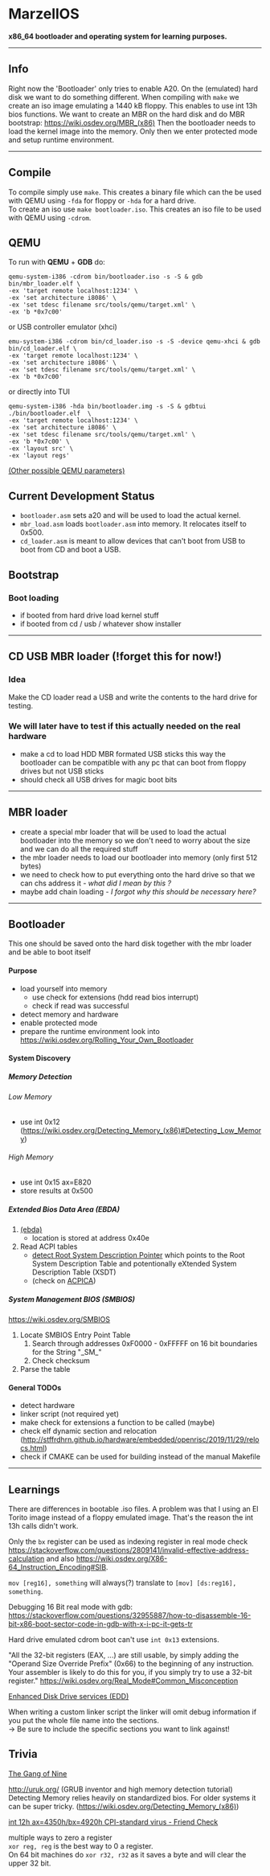 # MarzellOS

**x86\_64 bootloader and operating system for learning purposes.**

---

## Info
Right now the 'Bootloader' only tries to enable A20.
On the (emulated) hard disk we want to do something different.
When compiling with `make` we create an iso image emulating
a 1440 kB floppy. This enables to use int 13h bios functions.
We want to create an MBR on the hard disk and do MBR bootstrap:
<https://wiki.osdev.org/MBR_(x86)>
Then the bootloader needs to load the kernel image into the memory.
Only then we enter protected mode and setup runtime environment.

---

## Compile
To compile simply use `make`.
This creates a binary file which can the be used with QEMU using `-fda` for floppy or
`-hda` for a hard drive.   
To create an iso use `make bootloader.iso`. This creates an iso file to
be used with QEMU using `-cdrom`.

## QEMU
To run with **QEMU** + **GDB** do:
```shell
qemu-system-i386 -cdrom bin/bootloader.iso -s -S & gdb bin/mbr_loader.elf \
-ex 'target remote localhost:1234' \
-ex 'set architecture i8086' \
-ex 'set tdesc filename src/tools/qemu/target.xml' \
-ex 'b *0x7c00'
```
or USB controller emulator (xhci)
```shell
emu-system-i386 -cdrom bin/cd_loader.iso -s -S -device qemu-xhci & gdb bin/cd_loader.elf \
-ex 'target remote localhost:1234' \
-ex 'set architecture i8086' \
-ex 'set tdesc filename src/tools/qemu/target.xml' \
-ex 'b *0x7c00'
```
or directly into TUI
```shell
qemu-system-i386 -hda bin/bootloader.img -s -S & gdbtui ./bin/bootloader.elf  \
-ex 'target remote localhost:1234' \
-ex 'set architecture i8086' \
-ex 'set tdesc filename src/tools/qemu/target.xml' \
-ex 'b *0x7c00' \
-ex 'layout src' \
-ex 'layout regs'
```
[\(Other possible QEMU parameters)](https://manned.org/qemu-system-x86_64/129d1fa3)    

## Current Development Status
- `bootloader.asm` sets a20 and will be used to load the actual kernel.
- `mbr_load.asm` loads `bootloader.asm` into memory. It relocates itself to 0x500.
- `cd_loader.asm` is meant to allow devices that can't boot from USB to boot from CD and boot a USB.

## Bootstrap
### Boot loading
- if booted from hard drive load kernel stuff
- if booted from cd / usb / whatever show installer

---

## CD USB MBR loader  (!forget this for now!)
### Idea
Make the CD loader read a USB and write the contents to the hard drive for testing.
### We will later have to test if this actually needed on the real hardware
- make a cd to load HDD MBR formated USB sticks this way the bootloader
can be compatible with any pc that can boot from floppy drives but not
USB sticks
- should check all USB drives for magic boot bits

---
 
## MBR loader
- create a special mbr loader that will be used to load the actual
bootloader into the memory so we don't need to worry about the size
and we can do all the required stuff
- the mbr loader needs to load our bootloader into memory (only first 512 bytes)
- we need to check how to put everything onto the hard drive
so that we can chs address it *- what did I mean by this ?*
- maybe add chain loading *- I forgot why this should be necessary here?*

---

## Bootloader
This one should be saved onto the hard disk together with the mbr loader
and be able to boot itself

#### Purpose
- load yourself into memory
  - use check for extensions (hdd read bios interrupt)
  - check if read was successful
- detect memory and hardware
- enable protected mode
- prepare the runtime environment
  look into <https://wiki.osdev.org/Rolling_Your_Own_Bootloader>

#### System Discovery
 
##### Memory Detection
###### Low Memory
- use int 0x12 (https://wiki.osdev.org/Detecting_Memory_(x86)#Detecting_Low_Memory)
###### High Memory
- use int 0x15 ax=E820
- store results at 0x500

##### Extended Bios Data Area (EBDA)
1. [(ebda)](https://uefi.org/sites/default/files/resources/ACPI_Spec_6_4_Jan22.pdf#subsubsection.5.2.5.1)
   - location is stored at address 0x40e
2. Read ACPI tables
   - [detect Root System Description Pointer](https://wiki.osdev.org/RSDP#Detecting_the_RSDP)
    which points to the Root System Description Table and potentionally eXtended System Description Table (XSDT)
   - (check on [ACPICA](https://wiki.osdev.org/ACPICA))
 
##### System Management BIOS (SMBIOS)
https://wiki.osdev.org/SMBIOS

1. Locate SMBIOS Entry Point Table
   1. Search through addresses 0xF0000 - 0xFFFFF on 16 bit boundaries for the String "\_SM\_"
   2. Check checksum
2. Parse the table
 
#### General TODOs
- detect hardware
- linker script (not required yet)
- make check for extensions a function to be called (maybe)
- check elf dynamic section and relocation (http://stffrdhrn.github.io/hardware/embedded/openrisc/2019/11/29/relocs.html)
- check if CMAKE can be used for building instead of the manual Makefile

---

## Learnings
There are differences in bootable .iso files. A problem was that I
using an El Torito image instead of a floppy emulated image.
That's the reason the int 13h calls didn't work.
    
Only the `bx` register can be used as indexing register in real
mode check <https://stackoverflow.com/questions/2809141/invalid-effective-address-calculation>
and also <https://wiki.osdev.org/X86-64_Instruction_Encoding#SIB>.

`mov [reg16], something` will always(?) translate to `[mov] [ds:reg16], something`.

Debugging 16 Bit real mode with gdb: <https://stackoverflow.com/questions/32955887/how-to-disassemble-16-bit-x86-boot-sector-code-in-gdb-with-x-i-pc-it-gets-tr>

Hard drive emulated cdrom boot can't use `int 0x13` extensions.

"All the 32-bit registers (EAX, ...) are still usable, by simply adding the "Operand Size Override Prefix" (0x66) 
to the beginning of any instruction. Your assembler is likely to do this for you, if you simply try to use a 32-bit 
register." https://wiki.osdev.org/Real_Mode#Common_Misconception

[Enhanced Disk Drive services (EDD)](https://lwn.net/Articles/12544/)   
   
When writing a custom linker script the linker will omit debug information if you put the whole file name into the
sections.  
-> Be sure to include the specific sections you want to link against!

## Trivia
[The Gang of Nine](https://en.wikipedia.org/wiki/Extended_Industry_Standard_Architecture#The_Gang_of_Nine)   

http://uruk.org/   (GRUB inventor and high memory detection tutorial)   
Detecting Memory relies heavily on standardized bios. For older systems it can be super tricky. (https://wiki.osdev.org/Detecting_Memory_(x86))   

[int 12h ax=4350h/bx=4920h CPI-standard virus - Friend Check](http://www.ctyme.com/intr/rb-0603.htm)   

multiple ways to zero a register  
`xor reg, reg`  is the best way to 0 a register.   
On 64 bit machines do `xor r32, r32` as it saves a byte and will clear the upper 32 bit.
